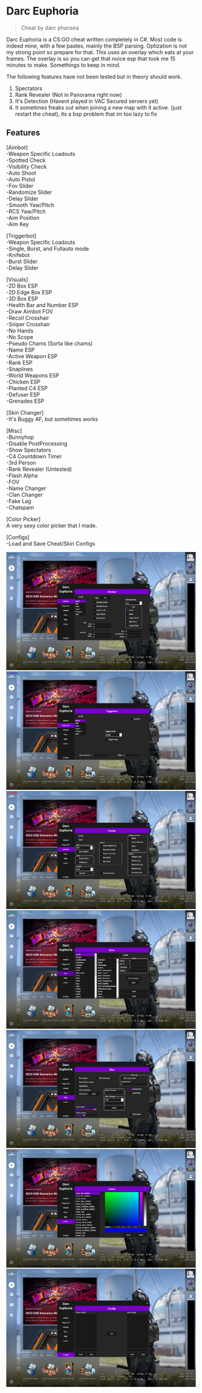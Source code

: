 # Darc Euphoria
> Cheat by darc phansea

Darc Euphoria is a CS:GO cheat written completely in C#. Most code is indeed mine, with a few pastes, mainly the BSP parsing. Optization is not my strong point so prepare for that. This uses an overlay which eats at your frames. The overlay is so you can get that noice esp that took me 15 minutes to make. Somethings to keep in mind.

The following features have not been tested but in theory should work.
1. Spectators
2. Rank Revealer (Not in Panorama right now)
3. It's Detection (Havent played in VAC Secured servers yet)
4. It sometimes freaks out when joining a new map with it active. (just restart the cheat), its a bsp problem that im too lazy to fix

## Features
[Aimbot]  
-Weapon Specific Loadouts  
-Spotted Check  
-Visibility Check  
-Auto Shoot  
-Auto Pistol  
-Fov Slider  
-Randomize Slider  
-Delay Slider  
-Smooth Yaw/Pitch  
-RCS Yaw/Pitch  
-Aim Position  
-Aim Key  

[Triggerbot]  
-Weapon Specific Loadouts  
-Single, Burst, and Fullauto mode  
-Knifebot  
-Burst Slider  
-Delay Slider  

[Visuals]  
-2D Box ESP  
-2D Edge Box ESP  
-3D Box ESP  
-Health Bar and Number ESP  
-Draw Aimbot FOV  
-Recoil Crosshair  
-Sniper Crosshair  
-No Hands  
-No Scope  
-Pseudo Chams (Sorta like chams)  
-Name ESP  
-Active Weapon ESP  
-Rank ESP  
-Snaplines  
-World Weapons ESP  
-Chicken ESP  
-Planted C4 ESP  
-Defuser ESP  
-Grenades ESP  

[Skin Changer]  
-It's Buggy AF, but sometimes works  

[Misc]  
-Bunnyhop  
-Disable PostProcessing  
-Show Spectators  
-C4 Countdown Timer  
-3rd Person  
-Rank Revealer (Untested)  
-Flash Alpha  
-FOV  
-Name Changer  
-Clan Changer  
-Fake Lag  
-Chatspam  

[Color Picker]  
A very sexy color picker that I made.  

[Configs]  
-Load and Save Cheat/Skin Configs  

![](\ScreenShots\AimbotTab.png)
![](\ScreenShots\TriggerbotTab.png)
![](\ScreenShots\VisualsTab.png)
![](\ScreenShots\SkinsTab.png)
![](\ScreenShots\MiscTab.png)
![](\ScreenShots\ColorsTab.png)
![](\ScreenShots\ConfigsTab.png)